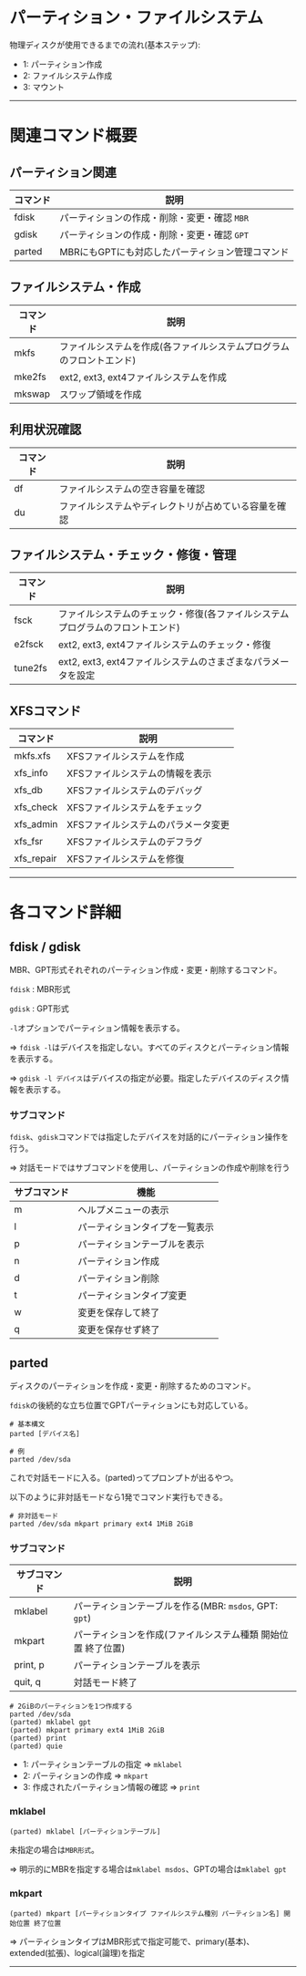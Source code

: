 # パーティション・ファイルシステム

物理ディスクが使用できるまでの流れ(基本ステップ): 

- 1: パーティション作成
- 2: ファイルシステム作成
- 3: マウント

---

# 関連コマンド概要

## パーティション関連

| コマンド | 説明                                             |
|----------|--------------------------------------------------|
| fdisk    | パーティションの作成・削除・変更・確認 `MBR`     |
| gdisk    | パーティションの作成・削除・変更・確認 `GPT`     |
| parted   | MBRにもGPTにも対応したパーティション管理コマンド |

## ファイルシステム・作成

| コマンド | 説明                                                                 |
|----------|----------------------------------------------------------------------|
| mkfs     | ファイルシステムを作成(各ファイルシステムプログラムのフロントエンド) |
| mke2fs   | ext2, ext3, ext4ファイルシステムを作成                               |
| mkswap   | スワップ領域を作成                                                   |

## 利用状況確認

| コマンド | 説明                                                 |
|----------|------------------------------------------------------|
| df       | ファイルシステムの空き容量を確認                     |
| du       | ファイルシステムやディレクトリが占めている容量を確認 |

## ファイルシステム・チェック・修復・管理

| コマンド | 説明                                                                           |
|----------|--------------------------------------------------------------------------------|
| fsck     | ファイルシステムのチェック・修復(各ファイルシステムプログラムのフロントエンド) |
| e2fsck   | ext2, ext3, ext4ファイルシステムのチェック・修復                               |
| tune2fs  | ext2, ext3, ext4ファイルシステムのさまざまなパラメータを設定                   |

## XFSコマンド

| コマンド   | 説明                                |
|------------|-------------------------------------|
| mkfs.xfs   | XFSファイルシステムを作成           |
| xfs_info   | XFSファイルシステムの情報を表示     |
| xfs_db     | XFSファイルシステムのデバッグ       |
| xfs_check  | XFSファイルシステムをチェック       |
| xfs_admin  | XFSファイルシステムのパラメータ変更 |
| xfs_fsr    | XFSファイルシステムのデフラグ       |
| xfs_repair | XFSファイルシステムを修復           |

---

# 各コマンド詳細

## fdisk / gdisk

MBR、GPT形式それぞれのパーティション作成・変更・削除するコマンド。

`fdisk` : MBR形式

`gdisk` : GPT形式

`-l`オプションでパーティション情報を表示する。

=> `fdisk -l`はデバイスを指定しない。すべてのディスクとパーティション情報を表示する。

=> `gdisk -l デバイス`はデバイスの指定が必要。指定したデバイスのディスク情報を表示する。

### サブコマンド

`fdisk`、`gdisk`コマンドでは指定したデバイスを対話的にパーティション操作を行う。

=> 対話モードではサブコマンドを使用し、パーティションの作成や削除を行う

| サブコマンド | 機能                           |
|--------------|--------------------------------|
| m            | ヘルプメニューの表示           |
| l            | パーティションタイプを一覧表示 |
| p            | パーティションテーブルを表示   |
| n            | パーティション作成             |
| d            | パーティション削除             |
| t            | パーティションタイプ変更       |
| w            | 変更を保存して終了             |
| q            | 変更を保存せず終了             |

## parted

ディスクのパーティションを作成・変更・削除するためのコマンド。

`fdisk`の後続的な立ち位置でGPTパーティションにも対応している。

```
# 基本構文
parted [デバイス名]

# 例
parted /dev/sda
```

これで対話モードに入る。(parted)ってプロンプトが出るやつ。

以下のように非対話モードなら1発でコマンド実行もできる。

```
# 非対話モード
parted /dev/sda mkpart primary ext4 1MiB 2GiB
```

### サブコマンド

| サブコマンド | 説明                                                         |
|--------------|--------------------------------------------------------------|
| mklabel      | パーティションテーブルを作る(MBR: `msdos`, GPT: `gpt`)       |
| mkpart       | パーティションを作成(ファイルシステム種類 開始位置 終了位置) |
| print, p     | パーティションテーブルを表示                                 |
| quit, q      | 対話モード終了                                               |

```
# 2GiBのパーティションを1つ作成する
parted /dev/sda
(parted) mklabel gpt
(parted) mkpart primary ext4 1MiB 2GiB
(parted) print
(parted) quie
```

- 1: パーティションテーブルの指定 => `mklabel`
- 2: パーティションの作成 => `mkpart`
- 3: 作成されたパーティション情報の確認 => `print`

### mklabel

```
(parted) mklabel [パーティションテーブル]
```

未指定の場合は`MBR形式`。

=> 明示的にMBRを指定する場合は`mklabel msdos`、GPTの場合は`mklabel gpt`

### mkpart

```
(parted) mkpart [パーティションタイプ ファイルシステム種別 パーティション名] 開始位置 終了位置
```

=> パーティションタイプはMBR形式で指定可能で、primary(基本)、extended(拡張)、logical(論理)を指定

---

